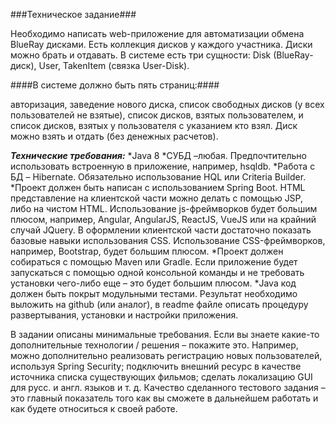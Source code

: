 ###Техническое задание###

Необходимо написать web-приложение для автоматизации обмена BlueRay дисками. Есть коллекция дисков у каждого
участника. Диски можно брать и отдавать. В системе есть три сущности: Disk (BlueRay-диск), User, TakenItem
(связка User-Disk).

####В системе должно быть пять страниц:####

авторизация, заведение нового диска, список свободных дисков (у всех
пользователей не взятые), список дисков, взятых пользователем, и список дисков, взятых у пользователя с
указанием кто взял. Диск можно взять и отдать (без денежных расчетов).

***Технические требования:***
  *Java 8
  *СУБД –любая. Предпочтительно использовать встроенную в приложение, например, hsqldb.
  *Работа с БД – Hibernate. Обязательно использование HQL или Criteria Builder.
  *Проект должен быть написан с использованием Spring Boot.
  HTML представление на клиентской части можно делать с помощью JSP, либо на чистом HTML. Использование
  js-фреймворков будет большим плюсом, например, Angular, AngularJS, ReactJS, VueJS или на крайний случай
  JQuery.  В оформлении клиентской части достаточно показать базовые навыки использования CSS. Использование
  CSS-фреймворков, например, Bootstrap, будет большим плюсом.
  *Проект должен собираться с помощью Maven или
  Gradle. Если приложение будет запускаться с помощью одной консольной команды и не требовать установки
  чего-либо еще – это будет большим плюсом.
  *Java код должен быть покрыт модульными тестами.  Результат
  необходимо выложить на github (или аналог), в readme файлe описать процедуру развертывания, установки и
  настройки приложения.


В задании описаны минимальные требования. Если вы знаете какие-то дополнительные
технологии / решения – покажите это. Например, можно дополнительно реализовать регистрацию новых
пользователей, используя Spring Security; подключить внешний ресурс в качестве источника списка существующих
фильмов; сделать локализацию GUI для русс. и англ. языков и т. д.  Качество сделанного тестового задания – это
главный показатель того как вы сможете в дальнейшем работать и как будете относиться к своей работе. 

